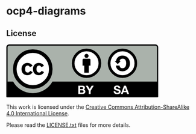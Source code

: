 # ocp4-diagrams


## License

<img src="./img/by-sa.png">

This work is licensed under the [Creative Commons Attribution-ShareAlike 4.0 International License](http://creativecommons.org/licenses/by-sa/4.0/).

Please read the [LICENSE.txt](LICENSE) files for more details.
